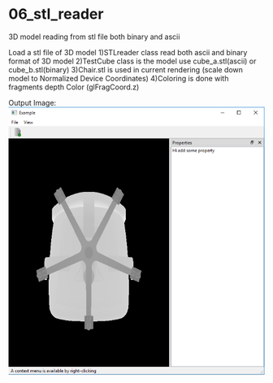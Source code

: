 # 06_stl_reader
3D model reading from stl file both binary and ascii

Load a stl file of 3D model
  1)STLreader class read both ascii and binary format of 3D model
  2)TestCube class is the model use cube_a.stl(ascii) or cube_b.stl(binary)
  3)Chair.stl is used in current rendering (scale down model to Normalized Device Coordinates)
  4)Coloring is done with fragments depth Color (glFragCoord.z)
  
Output Image:
![](images/output.png)



